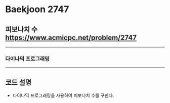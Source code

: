 Baekjoon 2747
=============
피보나치 수  <https://www.acmicpc.net/problem/2747>
---------------
- - -
### 다이나믹 프로그래밍
- - -
## 코드 설명
- 다이나믹 프로그래밍을 사용하여 피보나치 수를 구한다.
 